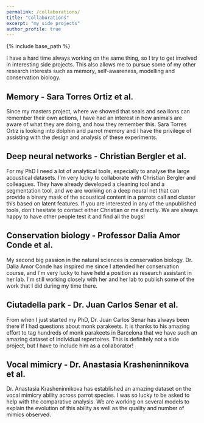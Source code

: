 ```yaml
---
permalink: /collaborations/
title: "Collaborations"
excerpt: "my side projects"
author_profile: true
---
```


{% include base_path %}

I have a hard time always working on the same thing, so I try to get involved in interesting side projects. This also allows me to pursue some of my other research interests such as memory, self-awareness, modelling and conservation biology. 

## Memory - Sara Torres Ortiz et al. 

Since my masters project, where we showed that seals and sea lions can remember their own actions, I have had an interest in how animals are aware of what they are doing, and how they remember this. Sara Torres Ortiz is looking into dolphin and parrot memory and I have the privilege of assisting with the design and analysis of these experiments. 

## Deep neural networks - Christian Bergler et al. 

For my PhD I need a lot of analytical tools, especially to analyse the large acoustical datasets. I'm very lucky to collaborate with Christian Bergler and colleagues. They have already developed a cleaning tool and a segmentation tool, and we are working on a deep neural net that can provide a binary mask of the acoustical content in a parrots call and cluster this based on latent features. If you are interested in any of the unpublished tools, don't hesitate to contact either Christian or me directly. We are always happy to have other people test it and find all the bugs!

## Conservation biology - Professor Dalia Amor Conde et al. 

My second big passion in the natural sciences is conservation biology. Dr. Dalia Amor Conde has inspired me since I attended her conservation course, and I'm very lucky to have held a position as research assistant in her lab. I'm still working closely with her and her lab to publish some of the work that I did during my time there. 

## Ciutadella park - Dr. Juan Carlos Senar et al. 

From when I just started my PhD, Dr. Juan Carlos Senar has always been there if I had questions about monk parakeets. It is thanks to his amazing effort to tag hundreds of monk parakeets in Barcelona that we have such an amazing dataset of individual repertoires. This is definitely not a side project, but I have to include him as a collaborator!

## Vocal mimicry - Dr. Anastasia Krasheninnikova et al.

Dr. Anastasia Krasheninnikova has established an amazing dataset on the vocal mimicry ability across parrot species. I was so lucky to be asked to help with the comparative analysis. We are working on several models to explain the evolution of this ability as well as the quality and number of mimics observed. 

